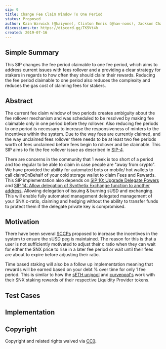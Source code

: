 ```yaml
---
sip: 9
title: Change Fee Claim Window To One Period
status: Proposed
author: Kain Warwick (@kaiynne), Clinton Ennis (@hav-noms), Jackson Chan (@jacko125)
discussions-to: https://discord.gg/TK5Vt4h
created: 2019-07-16
---
```


## Simple Summary
<!--"If you can't explain it simply, you don't understand it well enough." Provide a simplified and layman-accessible explanation of the SIP.-->
This SIP changes the fee period claimable to one fee period, which aims to address current issues with fees rollover and a providing a clear strategy for stakers in regards to how often they should claim their rewards. Reducing the fee period claimable to one period also reduces the complexity and reduces the gas cost of claiming fees for stakers.

## Abstract
<!--A short (~200 word) description of the technical issue being addressed.-->
The current fee claim window of two periods creates ambiguity about the fee rollover mechanism and was scheduled to be resolved by making fee claimable only in one period before they rollover. Also reducing fee periods to one period is necessary to increase the responsiveness of minters to the incentives within the system. Due to the way fees are currently claimed, and the way unclaimed fees rollover there needs to be at least two fee periods worth of fees unclaimed before fees begin to rollover and be claimable. This SIP aims to fix the fee rollover issue as described in [SIP-4](https://sips.synthetix.io/sips/sip-4).

There are concerns in the community that 1 week is too short of a period and too regular to be able to claim in case people are "away from crypto". We have provided the ability for automated bots or mobile/ hot wallets to call claimOnBehalf of your cold storage wallet to claim Fees and Rewards.
This SIP implementation also depends on [SIP 10: Upgrade Delegate Powers](https://sips.synthetix.io/sips/sip-10) and [SIP 14: Allow delegation of Synthetix Exchange function to another address](https://sips.synthetix.io/sips/sip-14). Allowing delegation of issuing & burning sUSD and exchanging. This will enable fully automated management delegated management of your SNX c-ratio, claiming and hedging without the ability to transfer funds to protect them if the delegate private key is compromised.

## Motivation
<!--The motivation is critical for SIPs that want to change Synthetix. It should clearly explain why the existing protocol specification is inadequate to address the problem that the SIP solves. SIP submissions without sufficient motivation may be rejected outright.-->
There have been several [SCCPs](https://sips.synthetix.io/all-sccp) proposed to increase the incentives in the system to ensure the sUSD peg is maintained. The reason for this is that a user is not sufficiently motivated to adjust their c ratio when they can wait for either the SNX price to rise in a later fee period or wait until their fees are about to expire before adjusting their ratio.

Time based staking will also be a follow up implementation meaning that rewards will be earned based on your debt % over time for only 1 fee period. This is similar to how the [sETH unipool](https://sips.synthetix.io/sips/sip-31) and [curvepool's](https://etherscan.io/address/0x13B54E8271B3e45cE71D8f4fC73eA936873a34fC) work with their SNX staking rewards of their respective Liquidity Provider tokens.

## Test Cases
<!--Test cases for an implementation are mandatory for SIPs but can be included with the implementation..-->


## Implementation
<!--The implementations must be completed before any SIP is given status "Implemented", but it need not be completed before the SIP is "Approved". While there is merit to the approach of reaching consensus on the specification and rationale before writing code, the principle of "rough consensus and running code" is still useful when it comes to resolving many discussions of API details.-->


## Copyright
Copyright and related rights waived via [CC0](https://creativecommons.org/publicdomain/zero/1.0/).
